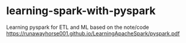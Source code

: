 # learning-spark-with-pyspark
Learning pyspark for ETL and ML based on the note/code https://runawayhorse001.github.io/LearningApacheSpark/pyspark.pdf 
